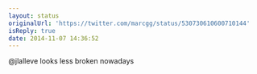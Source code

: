 ```yaml
---
layout: status
originalUrl: 'https://twitter.com/marcgg/status/530730610600710144'
isReply: true
date: 2014-11-07 14:36:52
---
```


@jlalleve looks less broken nowadays
